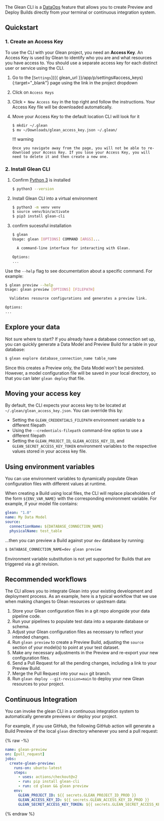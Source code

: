 The Glean CLI is a [DataOps](index.md) feature that allows you to create Preview and Deploy Builds directly from your terminal or continuous integration system.

## Quickstart

### 1. Create an Access Key

To use the CLI with your Glean project, you need an **Access Key**. An Access Key is used by Glean to identify who you are and what resources you have access to. You should use a separate access key for each distinct user or service using the CLI.

1.  Go to the [`Settings`]({{ glean_url }}/app/p/settings#access_keys){:target="\_blank"} page using the link in the project dropdown
2.  Click on `Access Keys`
3.  Click `+ New Access Key` in the top right and follow the instructions. Your Access Key file will be downloaded automatically.
4.  Move your Access Key to the default location CLI will look for it

    ```bash
    $ mkdir ~/.glean
    $ mv ~/Downloads/glean_access_key.json ~/.glean/
    ```

    !!! warning

        Once you navigate away from the page, you will not be able to re-download your Access Key. If you lose your Access Key, you will need to delete it and then create a new one.

### 2. Install Glean CLI

1. Confirm [Python 3](https://www.python.org/downloads/) is installed
   ```bash
   $ python3 --version
   ```
2. Install Glean CLI into a virtual environment
   ```bash
   $ python3 -m venv venv
   $ source venv/bin/activate
   $ pip3 install glean-cli
   ```
3. confirm sucessful installation

   ```bash
   $ glean
   Usage: glean [OPTIONS] COMMAND [ARGS]...

     A command-line interface for interacting with Glean.

   Options:
   ...
   ```

Use the `--help` flag to see documentation about a specific command. For example:

```bash
$ glean preview --help
Usage: glean preview [OPTIONS] [FILEPATH]

  Validates resource configurations and generates a preview link.

Options:
...
```

## Explore your data

Not sure where to start? If you already have a database connection set up, you can quickly generate a Data Model and Preview Build for a table in your database:

```bash
$ glean explore database_connection_name table_name
```

Since this creates a Preview only, the Data Model won't be persisted. However, a model configuration file will be saved in your local directory, so that you can later `glean deploy` that file.

## Moving your access key

By default, the CLI expects your access key to be located at `~/.glean/glean_access_key.json`. You can override this by:

- Setting the `GLEAN_CREDENTIALS_FILEPATH` environment variable to a different filepath
- Using the `--credentials-filepath` command-line option to use a different filepath
- Setting the `GLEAN_PROJECT_ID`, `GLEAN_ACCESS_KEY_ID`, and `GLEAN_SECRET_ACCESS_KEY_TOKEN` environment variables to the respective values stored in your access key file.

## Using environment variables

You can use environment variables to dynamically populate Glean configuration files with different values at runtime.

When creating a Build using local files, the CLI will replace placeholders of the form `${ENV_VAR_NAME}` with the corresponding environment variable. For example, if your model file contains:

```yaml
glean: "1.0"
name: My Data Model
source:
  connectionName: ${DATABASE_CONNECTION_NAME}
  physicalName: test_table
```

...then you can preview a Build against your `dev` database by running:

```bash
$ DATABASE_CONNECTION_NAME=dev glean preview
```

Environment variable substitution is not yet supported for Builds that are triggered via a git revision.

## Recommended workflows

The CLI allows you to integrate Glean into your existing development and deployment process. As an example, here is a typical workflow that we use when making changes to Glean resources or upstream data:

1. Store your Glean configuration files in a git repo alongside your data pipeline code.
2. Run your pipelines to populate test data into a separate database or schema.
3. Adjust your Glean configuration files as necessary to reflect your intended changes.
4. Run `glean preview` to create a Preview Build, adjusting the `source` section of your model(s) to point at your test dataset.
5. Make any necessary adjustments in the Preview and re-export your new configuration files.
6. Send a Pull Request for all the pending changes, including a link to your Preview Build.
7. Merge the Pull Request into your `main` git branch.
8. Run `glean deploy --git-revision=main` to deploy your new Glean resources to your project.

## Continuous Integration

You can invoke the glean CLI in a continuous integration system to automatically generate previews or deploy your project.

For example, if you use GitHub, the following GitHub action will generate a Build Preview of the local `glean` directory whenever you send a pull request:

{% raw -%}

```yaml
name: glean-preview
on: [pull_request]
jobs:
  create-glean-preview:
    runs-on: ubuntu-latest
    steps:
      - uses: actions/checkout@v2
      - run: pip install glean-cli
      - run: cd glean && glean preview
    env:
      GLEAN_PROJECT_ID: ${{ secrets.GLEAN_PROJECT_ID_PROD }}
      GLEAN_ACCESS_KEY_ID: ${{ secrets.GLEAN_ACCESS_KEY_ID_PROD }}
      GLEAN_SECRET_ACCESS_KEY_TOKEN: ${{ secrets.GLEAN_SECRET_ACCESS_KEY_TOKEN_PROD }}
```

{% endraw %}
